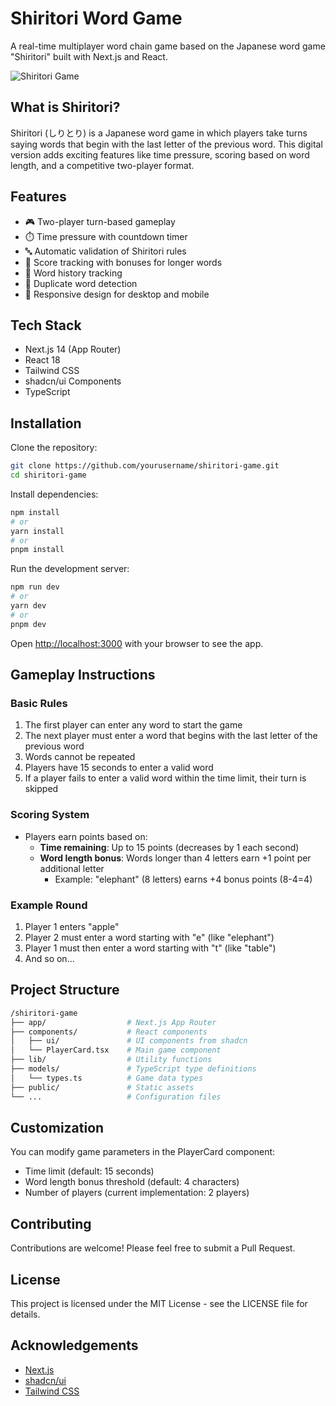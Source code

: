 # Shiritori Word Game

A real-time multiplayer word chain game based on the Japanese word game "Shiritori" built with Next.js and React.

![Shiritori Game](https://wanderingtanuki.com/wp-content/uploads/2021/12/title-2.png)

## What is Shiritori?

Shiritori (しりとり) is a Japanese word game in which players take turns saying words that begin with the last letter of the previous word. This digital version adds exciting features like time pressure, scoring based on word length, and a competitive two-player format.

## Features

- 🎮 Two-player turn-based gameplay
- ⏱️ Time pressure with countdown timer
- 🔤 Automatic validation of Shiritori rules
- 🎯 Score tracking with bonuses for longer words
- 📝 Word history tracking
- 🚫 Duplicate word detection
- 📱 Responsive design for desktop and mobile

## Tech Stack

- Next.js 14 (App Router)
- React 18
- Tailwind CSS
- shadcn/ui Components
- TypeScript

## Installation

Clone the repository:

```bash
git clone https://github.com/yourusername/shiritori-game.git
cd shiritori-game
```

Install dependencies:

```bash
npm install
# or
yarn install
# or
pnpm install
```

Run the development server:

```bash
npm run dev
# or
yarn dev
# or
pnpm dev
```

Open [http://localhost:3000](http://localhost:3000) with your browser to see the app.

## Gameplay Instructions

### Basic Rules

1. The first player can enter any word to start the game
2. The next player must enter a word that begins with the last letter of the previous word
3. Words cannot be repeated
4. Players have 15 seconds to enter a valid word
5. If a player fails to enter a valid word within the time limit, their turn is skipped

### Scoring System

- Players earn points based on:
  - **Time remaining**: Up to 15 points (decreases by 1 each second)
  - **Word length bonus**: Words longer than 4 letters earn +1 point per additional letter
    - Example: "elephant" (8 letters) earns +4 bonus points (8-4=4)

### Example Round

1. Player 1 enters "apple"
2. Player 2 must enter a word starting with "e" (like "elephant")
3. Player 1 must then enter a word starting with "t" (like "table")
4. And so on...

## Project Structure

```bash
/shiritori-game
├── app/                  # Next.js App Router
├── components/           # React components
│   ├── ui/               # UI components from shadcn
│   └── PlayerCard.tsx    # Main game component
├── lib/                  # Utility functions
├── models/               # TypeScript type definitions
│   └── types.ts          # Game data types
├── public/               # Static assets
└── ...                   # Configuration files
```

## Customization

You can modify game parameters in the PlayerCard component:

- Time limit (default: 15 seconds)
- Word length bonus threshold (default: 4 characters)
- Number of players (current implementation: 2 players)

## Contributing

Contributions are welcome! Please feel free to submit a Pull Request.

## License

This project is licensed under the MIT License - see the LICENSE file for details.

## Acknowledgements

- [Next.js](https://nextjs.org/)
- [shadcn/ui](https://ui.shadcn.com/)
- [Tailwind CSS](https://tailwindcss.com/)
